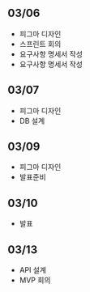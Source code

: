 ## 03/06
- 피그마 디자인
- 스프린트 회의
- 요구사항 명세서 작성
- 요구사항 명세서 작성
## 03/07
- 피그마 디자인
- DB 설계
## 03/09
- 피그마 디자인
- 발표준비
## 03/10
- 발표
## 03/13
- API 설계
- MVP 회의